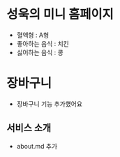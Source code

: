 # 성욱의 미니 홈페이지 

- 혈액형 : A형
- 좋아하는 음식 : 치킨
- 싫어하는 음식 : 콩

# 장바구니 
- 장바구니 기능 추가헀어요

## 서비스 소개
- about.md 추가
